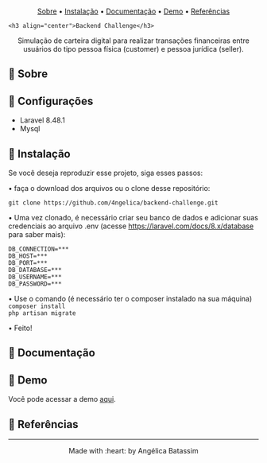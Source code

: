 <p align="center">
  <img  src="">
</p>

 <p align="center">
    <a href="#backend_challenge_about">Sobre</a> • 
    <a href="#backend_challenge_install">Instalação</a> • 
    <a href="#backend_challenge_docs">Documentação</a> • 
    <a href="#backend_challenge_demo">Demo</a> • 
    <a href="#backend_challenge_refs">Referências</a>

    <h3 align="center">Backend Challenge</h3>

  <p align="center">
    Simulação de carteira digital para realizar transações financeiras entre usuários do tipo pessoa física (customer) e pessoa jurídica (seller).
   </p>


## :pushpin: Sobre
<p align="justify" id="#backend_challenge_about">
   
</p>

## :pushpin: Configurações
<div id="#backend_challenge_setup">
<ul>
    <li>Laravel 8.48.1</li>
    <li>Mysql</li>
</ul> 
</div>

## :pushpin: Instalação
<p id="#backend_challenge_install">
Se você deseja reproduzir esse projeto, siga esses passos:

• faça o download dos arquivos ou o clone desse repositório: <br>
    
`git clone https://github.com/4ngelica/backend-challenge.git`

• Uma vez clonado, é necessário criar seu banco de dados e adicionar suas credenciais ao arquivo .env (acesse https://laravel.com/docs/8.x/database para saber mais):
    
    DB_CONNECTION=***
    DB_HOST=***
    DB_PORT=***
    DB_DATABASE=***
    DB_USERNAME=***
    DB_PASSWORD=***

•  Use o comando (é necessário ter o composer instalado na sua máquina) <br>
    `composer install` <br>
    `php artisan migrate`

• Feito!
    
## :pushpin: Documentação
<p align="justify" id="#backend_challenge_docs">
   
</p>

## :pushpin: Demo
<p id="#backend_challenge_demo">Você pode acessar a demo <a href="http://laravel-user-crud.herokuapp.com">aqui</a>.  </p>

## :pushpin: Referências
<p align="justify" id="#backend_challenge_refs">
   
</p>

<footer>
    <hr></hr>
<p align="center">
Made with :heart: by Angélica Batassim
</p>
</footer> 
